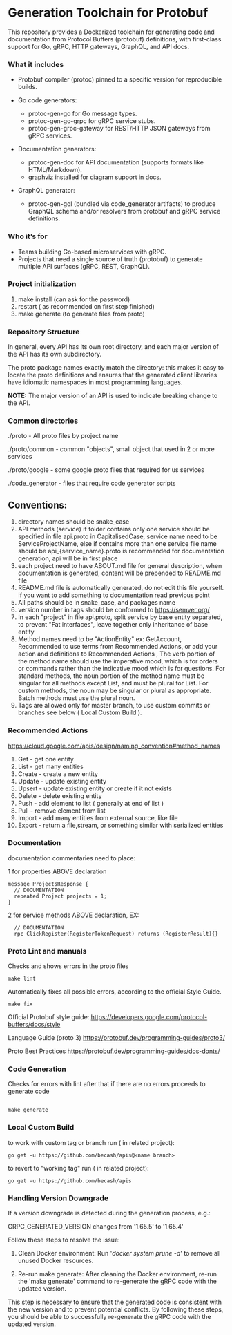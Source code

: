 # Generation Toolchain for Protobuf
This repository provides a Dockerized toolchain for generating code and documentation from Protocol Buffers (protobuf) definitions, with first-class support for Go, gRPC, HTTP gateways, GraphQL, and API docs.

### What it includes
- Protobuf compiler (protoc) pinned to a specific version for reproducible builds.
- Go code generators:
    - protoc-gen-go for Go message types.
    - protoc-gen-go-grpc for gRPC service stubs.
    - protoc-gen-grpc-gateway for REST/HTTP JSON gateways from gRPC services.

- Documentation generators:
    - protoc-gen-doc for API documentation (supports formats like HTML/Markdown).
    - graphviz installed for diagram support in docs.

- GraphQL generator:
    - protoc-gen-gql (bundled via code_generator artifacts) to produce GraphQL schema and/or resolvers from protobuf and gRPC service definitions.

### Who it’s for
- Teams building Go-based microservices with gRPC.
- Projects that need a single source of truth (protobuf) to generate multiple API surfaces (gRPC, REST, GraphQL).

### Project initialization

1. make install   (can ask for the password)
2. restart ( as recommended on first step finished)
3. make generate (to generate files from proto)

### Repository Structure

In general, every API has its own root directory,
and each major version of the API has its own subdirectory.

The proto package names exactly match the directory: this makes it easy to locate
the proto definitions and ensures that the generated client libraries have idiomatic
namespaces in most programming languages.

**NOTE:** The major version of an API is used to indicate breaking
change to the API.

### Common directories

./proto - All proto files by project name

./proto/common - common "objects", small object that used in 2 or more services

./proto/google - some google proto files that required for us services

./code_generator - files that require code generator scripts

## Conventions:

1. directory names should be snake_case
2. API methods (service) if folder contains only one service should be specified in file api.proto in CapitalisedCase, service name need to be
   ServiceProjectName, else if contains more than one service file name should be api_{service_name}.proto
   is recommended for documentation generation, api will be in first place
3. each project need to have ABOUT.md file for general description,
   when documentation is generated, content will be prepended to README.md file
4. README.md file is automatically generated, do not edit this file yourself.
   If you want to add something to documentation read previous point
5. All paths should be in snake_case, and packages name
6. version number in tags should be conformed to https://semver.org/
7. In each "project" in file api.proto, split service by base entity separated, to prevent "Fat interfaces",
   leave together only inheritance of base entity
8. Method names need to be "ActionEntity"  ex: GetAccount,
   Recommended to use terms from Recommended Actions,
   or add your action and definitions to Recommended Actions ,
   The verb portion of the method name should use the imperative mood,
   which is for orders or commands rather than the indicative mood which is for questions.
   For standard methods, the noun portion of the method name must be singular for all methods except List,
   and must be plural for List. For custom methods, the noun may be singular or plural as appropriate.
   Batch methods must use the plural noun.
9. Tags are allowed only for master branch, to use custom commits or branches see below ( Local Custom Build ).

### Recommended Actions

https://cloud.google.com/apis/design/naming_convention#method_names

1. Get - get one entity
2. List - get many entities
3. Create - create a new entity
4. Update - update existing entity
5. Upsert - update existing entity or create if it not exists
6. Delete - delete existing entity
7. Push - add element to list ( generally at end of list )
8. Pull - remove element from list
9. Import - add many entities from external source, like file
10. Export - return a file,stream, or something similar with serialized entities

### Documentation

documentation commentaries need to place:

1 for properties ABOVE declaration

```azure
message ProjectsResponse {
  // DOCUMENTATION
  repeated Project projects = 1;
}

```

2 for service methods ABOVE declaration, EX:

```azure
  // DOCUMENTATION
  rpc ClickRegister(RegisterTokenRequest) returns (RegisterResult){}

```

### Proto Lint and manuals

Checks and shows errors in the proto files

```commandline
make lint
```

Automatically fixes all possible errors, according to the official Style Guide.

```commandline
make fix
```

Official Protobuf style guide: https://developers.google.com/protocol-buffers/docs/style

Language Guide (proto 3)     https://protobuf.dev/programming-guides/proto3/

Proto Best Practices  https://protobuf.dev/programming-guides/dos-donts/

### Code Generation

Checks for errors with lint after that if there are no errors proceeds to generate code

```commandline

make generate

```

### Local Custom Build

to work with custom tag or branch run ( in related project):

```
go get -u https://github.com/becash/apis@<name branch>
```

to revert to "working tag" run ( in related project):

```
go get -u https://github.com/becash/apis
```

### Handling Version Downgrade
If a version downgrade is detected during the generation process, e.g.:

GRPC_GENERATED_VERSION changes from '1.65.5' to '1.65.4'

Follow these steps to resolve the issue:

1. Clean Docker environment: Run '*docker system prune -a*' to remove all unused Docker resources.

2. Re-run make generate: After cleaning the Docker environment, re-run the 'make generate' command to re-generate the gRPC code with the updated version.

This step is necessary to ensure that the generated code is consistent with the new version and to prevent potential conflicts. By following these steps, you should be able to successfully re-generate the gRPC code with the updated version.